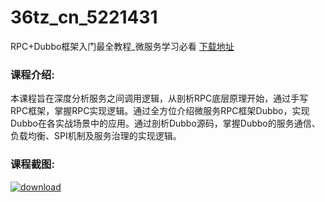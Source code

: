 # 36tz_cn_5221431
RPC+Dubbo框架入门最全教程_微服务学习必看
[下载地址](http://www.36tz.cn/article/5221431 "下载地址")
### 课程介绍:
本课程旨在深度分析服务之间调用逻辑，从剖析RPC底层原理开始，通过手写RPC框架，掌握RPC实现逻辑。通过全方位介绍微服务RPC框架Dubbo，实现Dubbo在各实战场景中的应用。通过剖析Dubbo源码，掌握Dubbo的服务通信、负载均衡、SPI机制及服务治理的实现逻辑。

### 课程截图:
[![download](http://36tz.cn/muke_img/2021_10_2-34.png "下载地址")](http://www.36tz.cn "下载地址")
